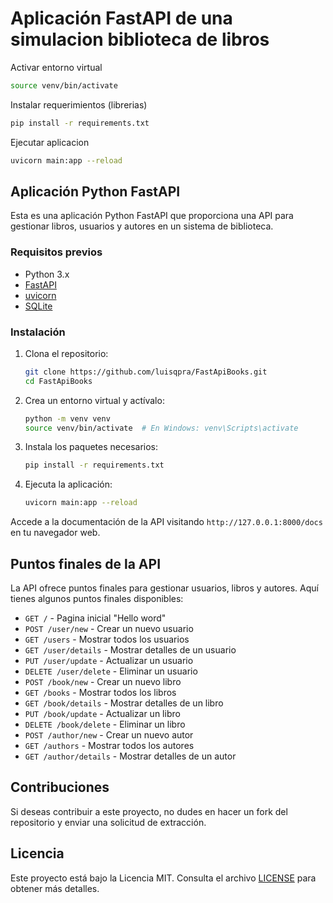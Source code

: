 # Aplicación FastAPI de una simulacion biblioteca de libros
Activar entorno virtual
```bash
source venv/bin/activate
```

Instalar requerimientos (librerias)
```bash
pip install -r requirements.txt
```

Ejecutar aplicacion 
```bash
uvicorn main:app --reload
```

## Aplicación Python FastAPI

Esta es una aplicación Python FastAPI que proporciona una API para gestionar libros, usuarios y autores en un sistema de biblioteca.

### Requisitos previos

- Python 3.x
- [FastAPI](https://fastapi.tiangolo.com/)
- [uvicorn](https://www.uvicorn.org/)
- [SQLite](https://www.sqlite.org/index.html)

### Instalación

1. Clona el repositorio:

   ```bash
   git clone https://github.com/luisqpra/FastApiBooks.git
   cd FastApiBooks
   ```

2. Crea un entorno virtual y actívalo:

   ```bash
   python -m venv venv
   source venv/bin/activate  # En Windows: venv\Scripts\activate
   ```

3. Instala los paquetes necesarios:

   ```bash
   pip install -r requirements.txt
   ```

4. Ejecuta la aplicación:

   ```bash
   uvicorn main:app --reload
   ```

Accede a la documentación de la API visitando `http://127.0.0.1:8000/docs` en tu navegador web.

## Puntos finales de la API

La API ofrece puntos finales para gestionar usuarios, libros y autores. Aquí tienes algunos puntos finales disponibles:

- `GET /` - Pagina inicial "Hello word"
- `POST /user/new` - Crear un nuevo usuario
- `GET /users` - Mostrar todos los usuarios
- `GET /user/details` - Mostrar detalles de un usuario
- `PUT /user/update` - Actualizar un usuario
- `DELETE /user/delete` - Eliminar un usuario
- `POST /book/new` - Crear un nuevo libro
- `GET /books` - Mostrar todos los libros
- `GET /book/details` - Mostrar detalles de un libro
- `PUT /book/update` - Actualizar un libro
- `DELETE /book/delete` - Eliminar un libro
- `POST /author/new` - Crear un nuevo autor
- `GET /authors` - Mostrar todos los autores
- `GET /author/details` - Mostrar detalles de un autor

## Contribuciones

Si deseas contribuir a este proyecto, no dudes en hacer un fork del repositorio y enviar una solicitud de extracción.

## Licencia

Este proyecto está bajo la Licencia MIT. Consulta el archivo [LICENSE](LICENSE) para obtener más detalles.